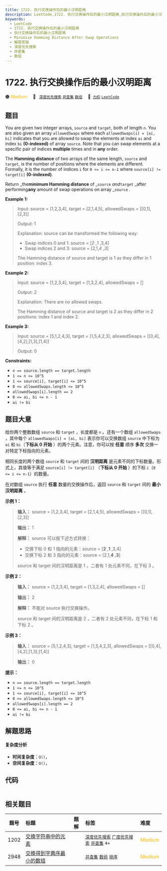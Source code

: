 ```yaml
---
title: 1722. 执行交换操作后的最小汉明距离
description: LeetCode,1722. 执行交换操作后的最小汉明距离,执行交换操作后的最小汉明距离,Minimize Hamming Distance After Swap Operations,解题思路,深度优先搜索,并查集,数组
keywords:
  - LeetCode
  - 1722. 执行交换操作后的最小汉明距离
  - 执行交换操作后的最小汉明距离
  - Minimize Hamming Distance After Swap Operations
  - 解题思路
  - 深度优先搜索
  - 并查集
  - 数组
---
```


# 1722. 执行交换操作后的最小汉明距离

🟠 <font color=#ffb800>Medium</font>&emsp; 🔖&ensp; [`深度优先搜索`](/tag/depth-first-search.md) [`并查集`](/tag/union-find.md) [`数组`](/tag/array.md)&emsp; 🔗&ensp;[`力扣`](https://leetcode.cn/problems/minimize-hamming-distance-after-swap-operations) [`LeetCode`](https://leetcode.com/problems/minimize-hamming-distance-after-swap-operations)

## 题目

You are given two integer arrays, `source` and `target`, both of length `n`.
You are also given an array `allowedSwaps` where each `allowedSwaps[i] = [ai,
bi]` indicates that you are allowed to swap the elements at index `ai` and
index `bi` **(0-indexed)** of array `source`. Note that you can swap elements
at a specific pair of indices **multiple** times and in **any** order.

The **Hamming distance** of two arrays of the same length, `source` and
`target`, is the number of positions where the elements are different.
Formally, it is the number of indices `i` for `0 <= i <= n-1` where `source[i]
!= target[i]` **(0-indexed)**.

Return _the**minimum Hamming distance** of _`source` _and_`target` _after
performing**any** amount of swap operations on array _`source` _._



**Example 1:**

> Input: source = [1,2,3,4], target = [2,1,4,5], allowedSwaps = [[0,1],[2,3]]
> 
> Output: 1
> 
> Explanation: source can be transformed the following way:
> - Swap indices 0 and 1: source = [_2_ ,_1_ ,3,4]
> - Swap indices 2 and 3: source = [2,1,_4_ ,_3_]
> 
> The Hamming distance of source and target is 1 as they differ in 1 position: index 3.

**Example 2:**

> Input: source = [1,2,3,4], target = [1,3,2,4], allowedSwaps = []
> 
> Output: 2
> 
> Explanation: There are no allowed swaps.
> 
> The Hamming distance of source and target is 2 as they differ in 2 positions: index 1 and index 2.

**Example 3:**

> Input: source = [5,1,2,4,3], target = [1,5,4,2,3], allowedSwaps = [[0,4],[4,2],[1,3],[1,4]]
> 
> Output: 0

**Constraints:**

  * `n == source.length == target.length`
  * `1 <= n <= 10^5`
  * `1 <= source[i], target[i] <= 10^5`
  * `0 <= allowedSwaps.length <= 10^5`
  * `allowedSwaps[i].length == 2`
  * `0 <= ai, bi <= n - 1`
  * `ai != bi`


## 题目大意

给你两个整数数组 `source` 和 `target` ，长度都是 `n` 。还有一个数组 `allowedSwaps` ，其中每个
`allowedSwaps[i] = [ai, bi]` 表示你可以交换数组 `source` 中下标为 `ai` 和 `bi`（**下标从 0 开始**
）的两个元素。注意，你可以按 **任意** 顺序 **多次** 交换一对特定下标指向的元素。

相同长度的两个数组 `source` 和 `target` 间的 **汉明距离** 是元素不同的下标数量。形式上，其值等于满足 `source[i] !=
target[i]` （**下标从 0 开始** ）的下标 `i`（`0 <= i <= n-1`）的数量。

在对数组 `source` 执行 **任意** 数量的交换操作后，返回 `source` 和 `target` 间的 **最小汉明距离** 。

**示例 1：**

> 
> 
> 
> 
> 
> **输入：** source = [1,2,3,4], target = [2,1,4,5], allowedSwaps = [[0,1],[2,3]]
> 
> **输出：** 1
> 
> **解释：** source 可以按下述方式转换：
> - 交换下标 0 和 1 指向的元素：source = [**2** ,**1** ,3,4]
> - 交换下标 2 和 3 指向的元素：source = [2,1,**4** ,**3**]
> 
> source 和 target 间的汉明距离是 1 ，二者有 1 处元素不同，在下标 3 。
> 
> 

**示例 2：**

> 
> 
> 
> 
> 
> **输入：** source = [1,2,3,4], target = [1,3,2,4], allowedSwaps = []
> 
> **输出：** 2
> 
> **解释：** 不能对 source 执行交换操作。
> 
> source 和 target 间的汉明距离是 2 ，二者有 2 处元素不同，在下标 1 和下标 2 。

**示例 3：**

> 
> 
> 
> 
> 
> **输入：** source = [5,1,2,4,3], target = [1,5,4,2,3], allowedSwaps = [[0,4],[4,2],[1,3],[1,4]]
> 
> **输出：** 0
> 
> 

**提示：**

  * `n == source.length == target.length`
  * `1 <= n <= 10^5`
  * `1 <= source[i], target[i] <= 10^5`
  * `0 <= allowedSwaps.length <= 10^5`
  * `allowedSwaps[i].length == 2`
  * `0 <= ai, bi <= n - 1`
  * `ai != bi`


## 解题思路

#### 复杂度分析

- **时间复杂度**：`O()`，
- **空间复杂度**：`O()`，

## 代码

```javascript

```

## 相关题目

<!-- prettier-ignore -->
| 题号 | 标题 | 题解 | 标签 | 难度 |
| :------: | :------ | :------: | :------ | :------ |
| 1202 | [交换字符串中的元素](https://leetcode.com/problems/smallest-string-with-swaps) |  |  [`深度优先搜索`](/tag/depth-first-search.md) [`广度优先搜索`](/tag/breadth-first-search.md) [`并查集`](/tag/union-find.md) `4+` | <font color=#ffb800>Medium</font> |
| 2948 | [交换得到字典序最小的数组](https://leetcode.com/problems/make-lexicographically-smallest-array-by-swapping-elements) |  |  [`并查集`](/tag/union-find.md) [`数组`](/tag/array.md) [`排序`](/tag/sorting.md) | <font color=#ffb800>Medium</font> |